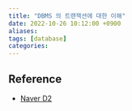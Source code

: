 ```yaml
---
title: "DBMS 의 트랜잭션에 대한 이해"
date: 2022-10-26 10:12:00 +0900
aliases: 
tags: [database]
categories: 
---
```


## Reference

- [Naver D2](https://d2.naver.com/helloworld/407507)